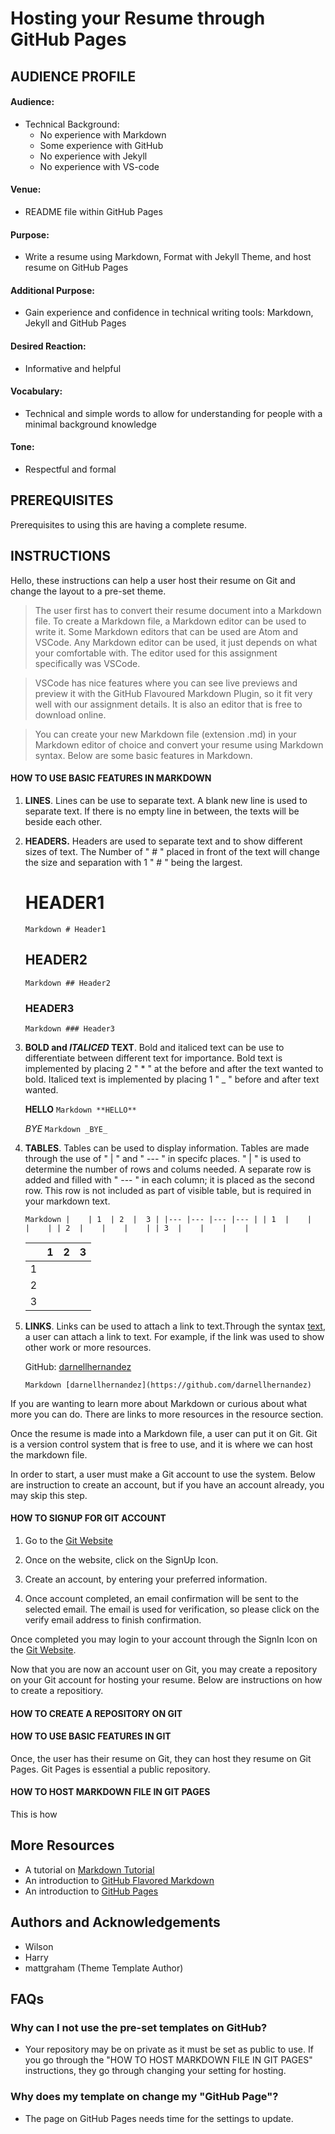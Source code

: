 # Hosting your Resume through GitHub Pages 

## AUDIENCE PROFILE

#### Audience:
- Technical Background:
	- No experience with Markdown
	- Some experience with GitHub
	- No experience with Jekyll
	- No experience with VS-code

#### Venue:
- README file within GitHub Pages

#### Purpose:
- Write a resume using Markdown, Format with Jekyll Theme, and host resume on GitHub Pages

#### Additional Purpose:
- Gain experience and confidence in technical writing tools: Markdown, Jekyll and GitHub Pages

#### Desired Reaction: 
- Informative and helpful

#### Vocabulary: 
- Technical and simple words to allow for understanding for people with a minimal background knowledge

#### Tone: 
- Respectful and formal

## PREREQUISITES 

Prerequisites to using this are having a complete resume.

## INSTRUCTIONS
	
Hello, these instructions can help a user host their resume on Git and change the layout to a pre-set theme.

> The user first has to convert their resume document into a Markdown file. To create a Markdown file, a Markdown editor can be used to write it. Some Markdown editors that can be used are Atom and VSCode. Any Markdown editor can be used, it just depends on what your comfortable with. The editor used for this assignment specifically was VSCode. 

> VSCode has nice features where you can see live previews and preview it with the GitHub Flavoured Markdown Plugin, so it fit very well with our assignment details. It is also an editor that is free to download online.

> You can create your new Markdown file (extension .md) in your Markdown editor of choice and convert your resume using Markdown syntax. Below are some basic features in Markdown. 

#### HOW TO USE BASIC FEATURES IN MARKDOWN

1. **LINES**. Lines can be use to separate text. A blank new line is used to separate text. If there is no empty line in between, the texts will be beside each other.

2. **HEADERS.** Headers are used to separate text and to show different sizes of text. The Number of " # " placed in front of the text will change the size and separation with 1 " # " being the largest.

	# HEADER1 
	`Markdown # Header1`
	## HEADER2 
	`Markdown ## Header2`
	### HEADER3 
	`Markdown ### Header3`

3. **BOLD and _ITALICED_ TEXT**. Bold and italiced text can be use to differentiate between different text for importance. Bold text is implemented by placing 2 " * " at the before and after the text wanted to bold. Italiced text is implemented by placing 1 " _ " before and after text wanted. 

	**HELLO** 
	`Markdown **HELLO**`
	
	_BYE_ 
	`Markdown _BYE_`

4. **TABLES**. Tables can be used to display information. Tables are made through the use of " | " and " --- " in specifc places. " | " is used to determine the number of rows and colums needed. A separate row is added and filled with " --- " in each column; it is placed as the second row. This row is not included as part of visible table, but is required in your markdown text. 

	`Markdown
	|    | 1  | 2  |  3 |
	|--- |--- |--- |--- |
	| 1  |    |    |    |
	| 2  |    |    |    |
	| 3  |	  |    |    |
	`

	|    | 1  | 2  |  3 |
	|--- |--- |--- |--- |
	| 1  |    |    |    |
	| 2  |    |    |    |
	| 3  |	  |    |    |	

5. **LINKS**. Links can be used to attach a link to text.Through the syntax [text](link), a user can attach a link to text.  For example, if the link was used to show other work or more resources. 

	GitHub: [darnellhernandez](https://github.com/darnellhernandez)

	`Markdown
	[darnellhernandez](https://github.com/darnellhernandez)`

If you are wanting to learn more about Markdown or curious about what more you can do. There are links to more resources in the resource section. 

Once the resume is made into a Markdown file, a user can put it on Git. Git is a version control system that is free to use, and it is where we can host the markdown file.

In order to start, a user must make a Git account to use the system. Below are instruction to create an account, but if you have an account already, you may skip this step.

#### HOW TO SIGNUP FOR GIT ACCOUNT

1. Go to the [Git Website](https://github.com/git)

2. Once on the website, click on the SignUp Icon.

3. Create an account, by entering your preferred information.

4. Once account completed, an email confirmation will be sent to the selected email. The email is used for verification, so please click on the verify email address to finish confirmation.

Once completed you may login to your account through the SignIn Icon on the [Git Website](https://github.com/git).

Now that you are now an account user on Git, you may create a repository on your Git account for hosting your resume. Below are instructions on how to create a repositiory. 

#### HOW TO CREATE A REPOSITORY ON GIT

#### HOW TO USE BASIC FEATURES IN GIT

Once, the user has their resume on Git, they can host they resume on Git Pages. Git Pages is essential a public repository. 

#### HOW TO HOST MARKDOWN FILE IN GIT PAGES

This is how 

## More Resources 
-	A tutorial on [Markdown Tutorial](https://www.markdowntutorial.com/)
-	An introduction to [GitHub Flavored Markdown](https://github.github.com/gfm/)
-	An introduction to [GitHub Pages](https://help.github.com/en/categories/working-with-github-pages)

## Authors and Acknowledgements
-	Wilson
-	Harry
-	mattgraham (Theme Template Author)

## FAQs 
### Why can I not use the pre-set templates on GitHub?
- Your repository may be on private as it must be set as public to use.  If you go through the "HOW TO HOST MARKDOWN FILE IN GIT PAGES" instructions, they go through changing your setting for hosting.
### Why does my template on change my "GitHub Page"?
- The page on GitHub Pages needs time for the settings to update.

